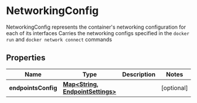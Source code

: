 

# NetworkingConfig

NetworkingConfig represents the container's networking configuration for each of its interfaces Carries the networking configs specified in the `docker run` and `docker network connect` commands

## Properties

| Name | Type | Description | Notes |
|------------ | ------------- | ------------- | -------------|
|**endpointsConfig** | [**Map&lt;String, EndpointSettings&gt;**](EndpointSettings.md) |  |  [optional] |



